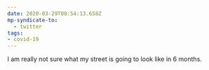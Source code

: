 ```yaml
---
date: 2020-03-29T00:54:13.658Z
mp-syndicate-to:
  - twitter
tags:
- covid-19
---
```


I am really not sure what my street is going to look like in 6 months.
